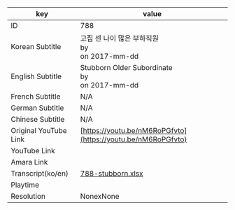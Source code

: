 |  key  |  value  |
|-------|---------|
| ID            | 788 |
| Korean Subtitle | 고집 센 나이 많은 부하직원<br>by <br>on 2017-mm-dd<br>|
| English Subtitle | Stubborn Older Subordinate<br>by <br>on 2017-mm-dd<br>|
| French Subtitle | N/A |
| German Subtitle | N/A |
| Chinese Subtitle | N/A |
| Original YouTube Link  | [https://youtu.be/nM6RoPGfvto](https://youtu.be/nM6RoPGfvto) |
| YouTube Link  |  |
| Amara Link    |  |
| Transcript(ko/en) | [788-stubborn.xlsx](https://github.com/jungtosociety/dharma-qna/raw/master/sub/788/788-stubborn.xlsx) |
| Playtime |  |
| Resolution | NonexNone|
